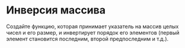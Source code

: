 # Инверсия массива

 Создайте функцию, которая принимает указатель на массив целых чисел и его размер, и инвертирует порядок его элементов (первый элемент становится последним, второй предпоследним и т.д.).
